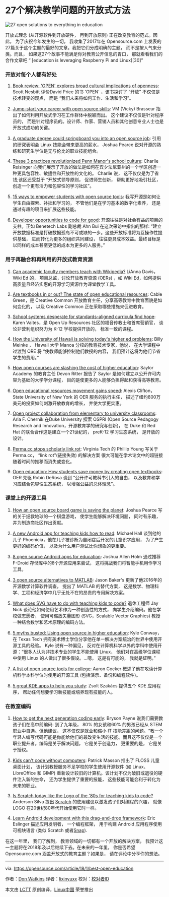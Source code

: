 27个解决教学问题的开放式方法
======
![27 open solutions to everything in education](https://opensource.com/sites/default/files/styles/image-full-size/public/lead-images/EDU_OpenEducationResources_520x292_cm.png?itok=9y4FGgRo)

开放式理念 (从开源软件到开放硬件， 再到开放原则) 正在改变教育的范式。因此， 为了庆祝今年发生的一切， 我收集了2017年在 Opensource.com 上发表的27篇关于这个主题的最好的文章。我把它们分成明确的主题， 而不是按人气来分类。而且， 如果这27个故事不能满足你对教育公开信息的胃口， 那就看看我们的合作文章吧 “ [education is leveraging Raspberry Pi and Linux][30]”

### 开放对每个人都有好处

1.  [Book review: 'OPEN' explores broad cultural implications of openness][1]:  Scott Nesbitt 评价David Price 的书 'OPEN' ，该书探讨了 “开放” 不仅仅是技术转变的观点， 而是 “我们未来将如何工作、生活和学习”。

2.  [Jump-start your career with open source skills][2]:  VM (Vicky) Brasseur 指出了如何利用开放式学习在工作群体中脱颖而出。 这个建议不仅仅是针对程序员的， 而是针对程序员的。设计师、作家、营销人员和其他创意专业人士也是开放式成功的关键。

3.  [A graduate degree could springboard you into an open source job][3]:  引用的研究表明会 Linux 技能会带来更高的薪水， Joshua Pearce 说对开源的熟练和研究生学位是无与伦比的职业技能组合。

4.  [These 3 practices revolutionized Penn Manor's school culture][4]:  Charlie Reisinger 向我们展示了开放的做法是如何在宾夕法尼亚州的一个学区创造一种更具包容性、敏捷性和开放性的文化的。 Charlie 说， 这不仅仅是为了省钱;该区还受益于 “开放式领导原则， 促进师生创新， 帮助更好地吸引社区， 创造一个更有活力和包容性的学习社区”。

5.  [15 ways to empower students with open source tools][5]: 我写开源是如何让学生自由探索、补拙和学习的， 不管他们是在学习基本的数字化素养， 还是通过有趣的项目来扩展这些技能。

6.  [Developer opportunities to code for good][6]: 开源往往是对社会有益的项目的支柱。正如 Benetech Labs 副总裁 Ahn Bui 在这次采访中指出的那样: “建立开放数据标准是打破数据孤岛不可或缺的一步。这些开放标准将为互操作性提供基础， 进而转化为更多的组织共同建设， 往往更具成本效益。最终目标是以同样的成本甚至更低的成本为更多的人服务。”

### 用于再融合和再利用的开放式教育资源

1.  [Can academic faculty members teach with Wikipedia?][7] LiAnna Davis，Wiki Ed 的， 项目总监，讨论开放教育资源 (OERs) ，如 Wiki Ed，如何提供高质量且经济实惠的开源学习资源作为课堂教学工具。

2.  [Are textbooks in or out? The state of open educational resources][8]: Cable Green，是 Creative Common 开放教育主任，分享高等教育中教育面貌是如何变化的， 以及 Creative Common 正在采取哪些措施来促进教育。

3.  [School systems desperate for standards-aligned curricula find hope][9]: Karen Vaites，是 Open Up Resources 社区的福音传教士和首席营销官， 谈论非营利组织努力为 K-12 学校提供开放的， 标准一致的课程。

4.  [How the University of Hawaii is solving today's higher ed problems][10]: Billy Meinke ， Hawaii 大学 Manoa 分校的教育技术专家，他说， 在大学课程中过渡到 ORE 将 “使教师能够控制他们教授的内容， 我们预计这将为他们节省学生的费用。”

5.  [How open courses are slashing the cost of higher education][11]: Saylor Academy 的教育主任 Devon Ritter 报告了 Saylor 是如何建立以公开许可内容为基础的大学学分课程， 目的是使更多的人能够负担得起和获得高等教育。

6.  [Open educational resources movement gains speed][12]: Alexis Clifton，State University of New York 的 OER 服务的执行主任， 描述了纽约800万美元的投资如何刺激开放教育的增长， 并使大学更实惠。

7.  [Open project collaboration from elementary to university classrooms][13]: Aria F. Chernik 在Duke University 探索 OSPRI (Open Source Pedagogy Research and Innovation，开源教育学的研究与创新)， 在 Duke 和 Red Hat 的联合合作这是建立一个21世纪的，  preK-12 学习生态系统， 是开放的设计。

8.  [Perma.cc stops scholarly link rot][14]: Virginia Tech 的 Phillip Young 写关于 Perma.cc，  “link rot”(链接失效) 的解决方案 很大可能在学术论文中的超链接随着时间的推移而消失或变化。

9.  [Open education: How students save money by creating open textbooks][15]: OER 先驱 Robin DeRosa 谈到 “公开许可教科书引入的自由， 以及教育和学习应结合包容性生态系统， 以增强公益的总体理念”。

### 课堂上的开源工具

1.  [How an open source board game is saving the planet][16]: Joshua Pearce 写的关于拯救地球的一个棋盘游戏， 使学生能够解决环境问题， 同时有乐趣， 并为制造商社区作出贡献。

2.  [A new Android app for teaching kids how to read][17]: Michael Hall 谈到他的儿子 Phoenicia，他在儿子被诊断为自闭症后开发的儿童识字应用， 为了产生更好的编码价值， 以及为什么用户测试比你想象的更重要。

3.  [8 open source Android apps for education][18]: Joshua Allen Holm 通过推荐 F-Droid 存储库中的8个开源应用来尝试， 这将挑战我们将智能手机用作学习工具。

4.  [3 open source alternatives to MATLAB][19]: Jason Baker's 更新了他2016年的开源数学计算软件调查， 提出了 MATLAB 的替代方案， 这是数学、物理科学、工程和经济学中几乎无处不在的昂贵的专用解决方案。

5.  [What does SVG have to do with teaching kids to code?][20] 退休工程师 Jay Nick 谈论他如何使用艺术作为一种创造性的方式， 向学生介绍编码。他在学校做志愿者， 使用可缩放矢量图形 (SVG，Scalable Vector Graphics) 教授一种结合数学和艺术原理的编码方法。

6.  [5 myths busted: Using open source in higher education][21]: Kyle Conway， 在 Texas Tech 拥有美术博士学位分享他在单一解决方案统治的世界中使用开源工具的经验。 Kyle 说有一种偏见， 反对在计算机科学以外的学科中使用开源：“很多人认为非技术专业的学生不能使用 Linux， 他们对在高级学位课程中使用 Linux 的人做出了很多假设。...嗯， 这是有可能的， 我就是证明。”

7.  [A list of open source tools for college][22]: Aaron Cocker 概述了他在攻读计算机科学本科学位时使用的开源工具 (包括演示、备份和编程软件)。

8.  [5 great KDE apps to help you study][23]: Zsolt Szakács 提供五个 KDE 应用程序， 帮助任何想要学习新技能或培养现有技能的人。

### 在教室编码

1.  [How to get the next generation coding early][24]: Bryson Payne 说我们需要教孩子们在高中前编码: 到了九年级， 80% 的女孩和60% 的男孩已经从 STEM 职业中自选。但他建议， 这不仅仅是就业和缩小 IT 技能差距的问题。“教一个年轻人编写代码可能是你能给他们的最改变生活的技能。而且这不仅仅是一个职业提升者。编码是关于解决问题， 它是关于创造力， 更重要的是， 它是关于授权。

2.  [Kids can't code without computers][25]: Patrick Masson 推出了 FLOSS 儿童桌面计划， 该计划教授服务不足学校的学生使用开源软件 (如 Linux、LibreOffice 和 GIMP) 重新设计较旧的计算机。该计划不仅为破旧或退役的硬件注入新的生命， 还为学生提供了重要的技能， 这些技能可能会利于转化为未来的职业。

3.  [Is Scratch today like the Logo of the '80s for teaching kids to code?][26] Anderson Silva 提出 [Scratch][27] 的使用建议以激发孩子们对编程的兴趣， 就像 LOGO 在20世纪80年代开始使用它时一样。

4.  [Learn Android development with this drag-and-drop framework][28]: Eric Eslinger 描述应用发明者， 一个编程框架， 用于构建 Android 应用程序使用可视块语言 (类似 Scratch 或者[Snap][29]).

在这一年里， 我们了解到， 教育领域的一切都有一个开放的解决方案， 我预计这一主题将在2018年及以后继续下去。在未来的一年里， 你是否希望 Opensource.com 涵盖开放式的教育主题？如果是， 请在评论中分享你的想法。

--------------------------------------------------------------------------------

via: https://opensource.com/article/18/1/best-open-education

作者：[Don Watkins][a]
译者：[lixinyuxx](https://github.com/lixinyuxx)
校对：[校对者ID](https://github.com/校对者ID)

本文由 [LCTT](https://github.com/LCTT/TranslateProject) 原创编译，[Linux中国](https://linux.cn/) 荣誉推出

[a]:https://opensource.com/users/don-watkins
[1]:https://opensource.com/article/17/7/book-review-open
[2]:https://opensource.com/article/17/8/jump-start-your-career
[3]:https://opensource.com/article/17/1/grad-school-open-source-academic-lab
[4]:https://opensource.com/article/17/7/open-school-leadership
[5]:https://opensource.com/article/17/7/empower-students-open-source-tools
[6]:https://opensource.com/article/17/3/interview-anh-bui-benetech-labs
[7]:https://opensource.com/article/17/1/Wiki-Education-Foundation
[8]:https://opensource.com/article/17/2/future-textbooks-cable-green-creative-commons
[9]:https://opensource.com/article/17/1/open-up-resources
[10]:https://opensource.com/article/17/2/interview-education-billy-meinke
[11]:https://opensource.com/article/17/7/college-alternatives
[12]:https://opensource.com/article/17/10/open-educational-resources-alexis-clifton
[13]:https://opensource.com/article/17/3/education-should-be-open-design
[14]:https://opensource.com/article/17/9/stop-link-rot-permacc
[15]:https://opensource.com/article/17/11/creating-open-textbooks
[16]:https://opensource.com/article/17/7/save-planet-board-game
[17]:https://opensource.com/article/17/4/phoenicia-education-software
[18]:https://opensource.com/article/17/8/8-open-source-android-apps-education
[19]:https://opensource.com/alternatives/matlab
[20]:https://opensource.com/article/17/5/coding-scalable-vector-graphics-make-steam
[21]:https://opensource.com/article/17/5/how-linux-higher-education
[22]:https://opensource.com/article/17/6/open-source-tools-university-student
[23]:https://opensource.com/article/17/6/kde-education-software
[24]:https://opensource.com/article/17/8/teach-kid-code-change-life
[25]:https://opensource.com/article/17/9/floss-desktops-kids
[26]:https://opensource.com/article/17/3/logo-scratch-teach-programming-kids
[27]:https://scratch.mit.edu/
[28]:https://opensource.com/article/17/8/app-inventor-android-app-development
[29]:http://snap.berkeley.edu/
